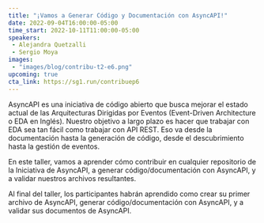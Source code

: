 ```yaml
---
title: "¡Vamos a Generar Código y Documentación con AsyncAPI!"
date: 2022-09-04T16:00:00-05:00
time_start: 2022-10-11T11:00:00-05:00
speakers:
 - Alejandra Quetzalli
 - Sergio Moya
images: 
 - "images/blog/contribu-t2-e6.png"
upcoming: true
cta_link: https://sg1.run/contribuep6
---
```


AsyncAPI es una iniciativa de código abierto que busca mejorar el estado actual de las Arquitecturas Dirigidas por Eventos (Event-Driven Architecture o EDA en Inglés). Nuestro objetivo a largo plazo es hacer que trabajar con EDA sea tan fácil como trabajar con API REST. Eso va desde la documentación hasta la generación de código, desde el descubrimiento hasta la gestión de eventos.

En este taller, vamos a aprender cómo contribuir en cualquier repositorio de la Iniciativa de AsyncAPI, a generar código/documentación con AsyncAPI, y a validar nuestros archivos resultantes. 

Al final del taller, los participantes habrán aprendido como crear su primer archivo de AsyncAPI, generar código/documentación con AsyncAPI, y a validar sus documentos de AsyncAPI.